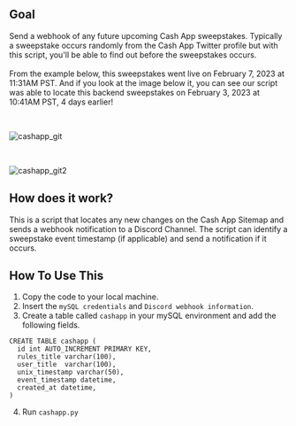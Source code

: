 Goal
-------------
Send a webhook of any future upcoming Cash App sweepstakes. Typically a sweepstake occurs randomly from the Cash App Twitter profile but with this script, you'll be able to find out before the sweepstakes occurs.  
<br>
From the example below, this sweepstakes went live on February 7, 2023 at 11:31AM PST. And if you look at the image below it, you can see our script was able to locate this backend sweepstakes on February 3, 2023 at 10:41AM PST, 4 days earlier! 

<br>

![cashapp_git](https://user-images.githubusercontent.com/17304842/220838458-2303fd84-264b-44aa-8d3c-9b36b39f1bc3.JPG)

<br>

![cashapp_git2](https://user-images.githubusercontent.com/17304842/220838906-ee9d865b-8120-4542-908c-8bf473d55f5c.JPG)


How does it work?
-------------

This is a script that locates any new changes on the Cash App Sitemap and sends a webhook notification to a Discord Channel. The script can identify a sweepstake event timestamp (if applicable) and send a notification if it occurs. 

How To Use This
---------------
1. Copy the code to your local machine.
2. Insert the `mySQL credentials` and `Discord webhook information`.
3. Create a table called `cashapp` in your mySQL environment and add the following fields. 

```
CREATE TABLE cashapp (
  id int AUTO_INCREMENT PRIMARY KEY,
  rules_title varchar(100),
  user_title  varchar(100),
  unix_timestamp varchar(50),
  event_timestamp datetime,
  created_at datetime,
)
```
4. Run `cashapp.py`

